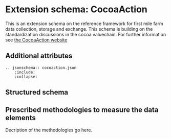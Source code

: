 Extension schema: CocoaAction
=====================

This is an extension schema on the reference framework for first mile farm data collection, storage and exchange. This schema is building on the standardization discussions in the cocoa valuechain. For further information see [the CocoaAction website](http://www.worldcocoafoundation.org/about-wcf/cocoaaction/)  

## Additional attributes

```eval_rst
.. jsonschema:: cocoaction.json
    :include: 
    :collapse: 
```

## Structured schema

<script src="../../../_static/docson/widget.js" data-schema="../../_static/cocoaction.json"></script>

## Prescribed methodologies to measure the data elements

Decription of the methodologies go here.
